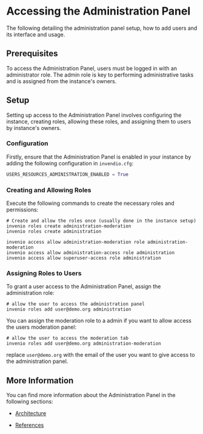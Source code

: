 # Accessing the Administration Panel

The following detailing the administration panel setup, how to add users and its interface and usage.

## Prerequisites

To access the Administration Panel, users must be logged in with an administrator role. The admin role is key to performing administrative tasks and is assigned from the instance's owners.

## Setup

Setting up access to the Administration Panel involves configuring the instance, creating roles, allowing these roles, and assigning them to users by instance's owners.

### Configuration

Firstly, ensure that the Administration Panel is enabled in your instance by adding the following configuration in `invendio.cfg`:

```python
USERS_RESOURCES_ADMINISTRATION_ENABLED = True
```

### Creating and Allowing Roles

Execute the following commands to create the necessary roles and permissions:

```shell
# Create and allow the roles once (usually done in the instance setup)
invenio roles create administration-moderation
invenio roles create administration

invenio access allow administration-moderation role administration-moderation
invenio access allow administration-access role administration
invenio access allow superuser-access role administration
```

### Assigning Roles to Users

To grant a user access to the Administration Panel, assign the administration role:

```shell
# allow the user to access the administration panel
invenio roles add user@demo.org administration
```

You can assign the moderation role to a admin if you want to allow access the users moderation panel:

```shell
# allow the user to access the moderation tab
invenio roles add user@demo.org administration-moderation
```

replace `user@demo.org` with the email of the user you want to give access to the administration panel.

## More Information

You can find more information about the Administration Panel in the following sections:

- [Architecture](../../develop/topics/administration_panel.md/#administration-panel)

- [References](../../reference/administration_reference.md/#administration-reference-guide)
